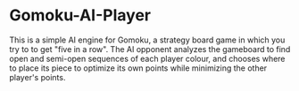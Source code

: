# Gomoku-AI-Player

This is a simple AI engine for Gomoku, a strategy board game in which you try to to get "five in a row". 
The AI opponent analyzes the gameboard to find open and semi-open sequences of each player colour, and chooses where to place its piece to optimize its own points while minimizing the other player's points.